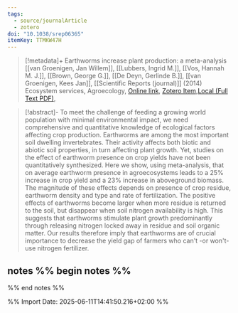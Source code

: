```yaml
---
tags:
  - source/journalArticle
  - zotero
doi: "10.1038/srep06365"
itemKey: TTMKW47H
---
```

>[!metadata]+
> Earthworms increase plant production: a meta-analysis
> [[van Groenigen, Jan Willem]], [[Lubbers, Ingrid M.]], [[Vos, Hannah M. J.]], [[Brown, George G.]], [[De Deyn, Gerlinde B.]], [[van Groenigen, Kees Jan]], 
> [[Scientific Reports (journal)]] (2014)
> Ecosystem services, Agroecology, 
> [Online link](https://www.nature.com/articles/srep06365), [Zotero Item](zotero://select/library/items/TTMKW47H),[Local (Full Text PDF)](file://C:/Users/aburg/Documents/references/zotero/storage/CF7ENXAR/vanGroenigen2014_Earthwormsincrease.pdf), 


>[!abstract]-
>To meet the challenge of feeding a growing world population with minimal environmental impact, we need comprehensive and quantitative knowledge of ecological factors affecting crop production. Earthworms are among the most important soil dwelling invertebrates. Their activity affects both biotic and abiotic soil properties, in turn affecting plant growth. Yet, studies on the effect of earthworm presence on crop yields have not been quantitatively synthesized. Here we show, using meta-analysis, that on average earthworm presence in agroecosystems leads to a 25% increase in crop yield and a 23% increase in aboveground biomass. The magnitude of these effects depends on presence of crop residue, earthworm density and type and rate of fertilization. The positive effects of earthworms become larger when more residue is returned to the soil, but disappear when soil nitrogen availability is high. This suggests that earthworms stimulate plant growth predominantly through releasing nitrogen locked away in residue and soil organic matter. Our results therefore imply that earthworms are of crucial importance to decrease the yield gap of farmers who can't -or won't- use nitrogen fertilizer.

## notes %% begin notes %%

%% end notes %%

%% Import Date: 2025-06-11T14:41:50.216+02:00 %%
